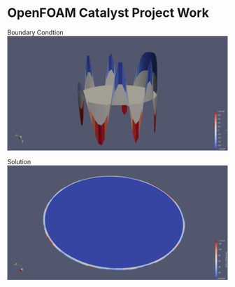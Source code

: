 # OpenFOAM Catalyst Project Work
Boundary Condtion
![Boundary Condition](test_case/boundary.png)

Solution
![Solution](test_case/solution.png)